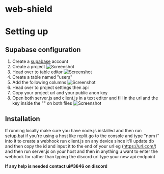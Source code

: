 # web-shield


# Setting up

## Supabase configuration

1. Create a [supabase](https://supabase.com/sign-in) account
2. Create a project
![Screenshot](https://i.imgur.com/ojNZNxY.png)
3. Head over to table editor
![Screenshot](https://i.imgur.com/1td4JwQ.png)
4. Create a table named "users"
5. Add the following columns 
![Screenshot](https://i.imgur.com/9Ubm5XH.png)
6. Head over to project settings then api
7. Copy your project url and your public anon key
8. Open both server.js and client.js in a text editor and fill in the url and the key inside the "" on both files
![Screenshot](https://i.imgur.com/xdy44C3.png)


## Installation 

If running locally make sure you have node.js installed and then run setup.bat if you're using a host like replit go to the console and type "npm i" into it to create a webhook run client.js on any device since it'll update db and then copy the id and input it to the end of your url eg (https://url.com/<id>) and then run server.js on your host and then in anything u want to enter the webhook for rather than typing the discord url type your new api endpoint

**If any help is needed contact ui#3846 on discord**
